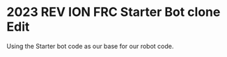 # 2023 REV ION FRC Starter Bot clone Edit
 
Using the Starter bot code as our base for our robot code.
